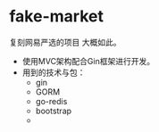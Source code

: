 # fake-market
复刻网易严选的项目
大概如此。
- 使用MVC架构配合Gin框架进行开发。
- 用到的技术与包：
    - gin
    - GORM
    - go-redis
    - bootstrap
    - 
